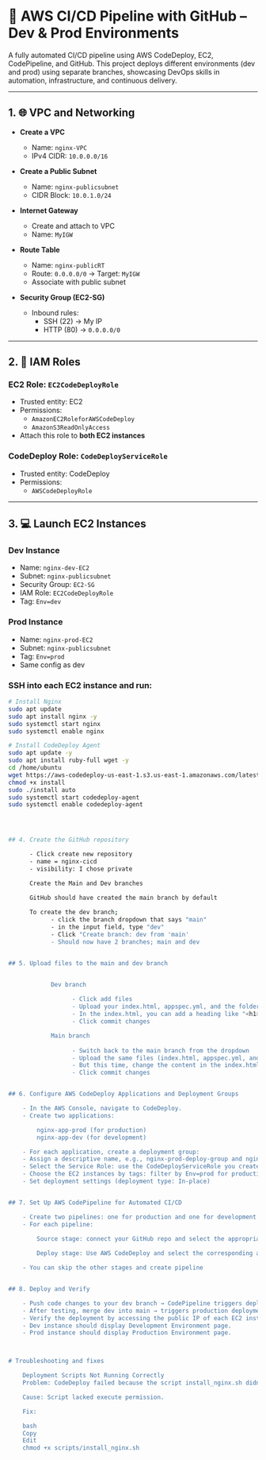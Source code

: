 # 🚀 AWS CI/CD Pipeline with GitHub – Dev & Prod Environments

A fully automated CI/CD pipeline using AWS CodeDeploy, EC2, CodePipeline, and GitHub. This project deploys different environments (dev and prod) using separate branches, showcasing DevOps skills in automation, infrastructure, and continuous delivery.

---

## 1. 🌐 VPC and Networking

- **Create a VPC**
  - Name: `nginx-VPC`
  - IPv4 CIDR: `10.0.0.0/16`
  
- **Create a Public Subnet**
  - Name: `nginx-publicsubnet`
  - CIDR Block: `10.0.1.0/24`
  
- **Internet Gateway**
  - Create and attach to VPC
  - Name: `MyIGW`

- **Route Table**
  - Name: `nginx-publicRT`
  - Route: `0.0.0.0/0` → Target: `MyIGW`
  - Associate with public subnet

- **Security Group (EC2-SG)**
  - Inbound rules:
    - SSH (22) → My IP
    - HTTP (80) → `0.0.0.0/0`

---

## 2. 🔐 IAM Roles

### EC2 Role: `EC2CodeDeployRole`
- Trusted entity: EC2
- Permissions:
  - `AmazonEC2RoleforAWSCodeDeploy`
  - `AmazonS3ReadOnlyAccess`
- Attach this role to **both EC2 instances**

### CodeDeploy Role: `CodeDeployServiceRole`
- Trusted entity: CodeDeploy
- Permissions:
  - `AWSCodeDeployRole`

---

## 3. 💻 Launch EC2 Instances

### Dev Instance
- Name: `nginx-dev-EC2`
- Subnet: `nginx-publicsubnet`
- Security Group: `EC2-SG`
- IAM Role: `EC2CodeDeployRole`
- Tag: `Env=dev`

### Prod Instance
- Name: `nginx-prod-EC2`
- Subnet: `nginx-publicsubnet`
- Tag: `Env=prod`
- Same config as dev

### SSH into each EC2 instance and run:

```bash
# Install Nginx
sudo apt update
sudo apt install nginx -y
sudo systemctl start nginx
sudo systemctl enable nginx

# Install CodeDeploy Agent
sudo apt update -y
sudo apt install ruby-full wget -y
cd /home/ubuntu
wget https://aws-codedeploy-us-east-1.s3.us-east-1.amazonaws.com/latest/install
chmod +x install
sudo ./install auto
sudo systemctl start codedeploy-agent
sudo systemctl enable codedeploy-agent




## 4. Create the GitHub repository

      - Click create new repository
      - name = nginx-cicd
      - visibility: I chose private

      Create the Main and Dev branches

      GitHub should have created the main branch by default
      
      To create the dev branch;
            - click the branch dropdown that says "main"
            - in the input field, type "dev"
            - Click "Create branch: dev from 'main'
            - Should now have 2 branches; main and dev


## 5. Upload files to the main and dev branch


            Dev branch
                  
                  - Click add files
                  - Upload your index.html, appspec.yml, and the folder scripts/ with install_nginx.sh
                  - In the index.html, you can add a heading like "<h1>Development Environment</h1>"
                  - Click commit changes

            Main branch
                  
                  - Switch back to the main branch from the dropdown
                  - Upload the same files (index.html, appspec.yml, and the folder scripts/ with install_nginx.sh
                  - But this time, change the content in the index.html to "<h1>Production Environment</h1>"
                  - Click commit changes


## 6. Configure AWS CodeDeploy Applications and Deployment Groups

	- In the AWS Console, navigate to CodeDeploy.
	- Create two applications:

		nginx-app-prod (for production)
		nginx-app-dev (for development)

	- For each application, create a deployment group:
	- Assign a descriptive name, e.g., nginx-prod-deploy-group and nginx-dev-deploy-group.
	- Select the Service Role: use the CodeDeployServiceRole you created earlier.
	- Choose the EC2 instances by tags: filter by Env=prod for production group and Env=dev for development group.
	- Set deployment settings (deployment type: In-place)


## 7. Set Up AWS CodePipeline for Automated CI/CD

	- Create two pipelines: one for production and one for development
	- For each pipeline:

		Source stage: connect your GitHub repo and select the appropriate branch (main for production, dev for development)
		
		Deploy stage: Use AWS CodeDeploy and select the corresponding application and deployment group

	- You can skip the other stages and create pipeline


## 8. Deploy and Verify

	- Push code changes to your dev branch → CodePipeline triggers deployment to the dev EC2 instance.
	- After testing, merge dev into main → triggers production deployment.
	- Verify the deployment by accessing the public IP of each EC2 instance:
	- Dev instance should display Development Environment page.
	- Prod instance should display Production Environment page.	



# Troubleshooting and fixes

	Deployment Scripts Not Running Correctly
	Problem: CodeDeploy failed because the script install_nginx.sh didn’t execute.

	Cause: Script lacked execute permission.

	Fix:

	bash
	Copy
	Edit
	chmod +x scripts/install_nginx.sh
